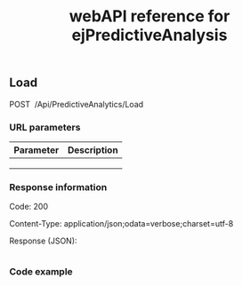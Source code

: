 ﻿---
layout: post
title: webAPI reference for ejPredictiveAnalysis
description: webAPI reference for ejPredictiveAnalysis
documentation: API
platform: js-webapi
keywords: ejPredictiveAnalysis,PredictiveAnalysis, syncfusion, PredictiveAnalysis  webapi
---

## Load

<a>POST&nbsp;&nbsp;/Api/PredictiveAnalytics/Load</a>

### URL parameters

|  Parameter |  Description | 
|---|---|
|   |   | 
|   |   | 
|  	|   |



### Response information 

Code: 200

Content-Type: application/json;odata=verbose;charset=utf-8

Response (JSON):   

```javascript


```


### Code example 


```javascript

```


```csharp

        
```